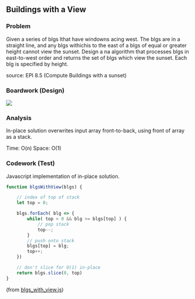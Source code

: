 ## Buildings with a View

### Problem

Given a series of blgs lthat have windowns acing west. The blgs are in a 
straight line, and any blgs withichis to the east of a blgs of equal or 
greater height cannot view the sunset. Design a na algorithm that processes 
blgs in east-to-west order and returns the set of blgs which view the sunset. 
Each blg is specified by height.

source: EPI 8.5 (Compute Buildings with a sunset)

### Boardwork (Design)

![](../../images/blgs_with_view.jpg)

### Analysis

In-place solution overwrites input array front-to-back, using front of array as a stack.

Time: O(n)
Space: O(1)

### Codework (Test)

Javascript implementation of in-place solution.

```javascript
function blgsWithView(blgs) {

    // index of top of stack
    let top = 0;

    blgs.forEach( blg => {
        while( top > 0 && blg >= blgs[top] ) {
            // pop stack
            top--;
        }
        // push onto stack
        blgs[top] = blg;
        top++;
    })

    // don't slice for O(1) in-place
    return blgs.slice(0, top)
}
```
(from [blgs_with_view.js](../../javascript/stacks_and_queues/blgs_with_view.js))